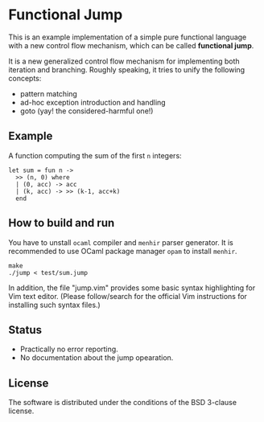 
# Functional Jump

This is an example implementation of a simple pure functional language with
a new control flow mechanism, which can be called **functional jump**.

It is a new generalized control flow mechanism for implementing 
both iteration and branching. Roughly speaking, it tries to unify the following concepts:

  - pattern matching
  - ad-hoc exception introduction and handling 
  - goto (yay! the considered-harmful one!)

## Example

A function computing the sum of the first `n` integers:

    let sum = fun n ->
      >> (n, 0) where
      | (0, acc) -> acc
      | (k, acc) -> >> (k-1, acc+k)
      end

## How to build and run

You have to unstall `ocaml` compiler and `menhir` parser generator. 
It is recommended to use OCaml package manager `opam` to install `menhir`.

    make
    ./jump < test/sum.jump

In addition, the file "jump.vim" provides some basic syntax highlighting for Vim text editor. 
(Please follow/search for the official Vim instructions for installing such syntax files.)

## Status

  - Practically no error reporting.
  - No documentation about the jump opearation.

## License

The software is distributed under the conditions of the BSD 3-clause license.
